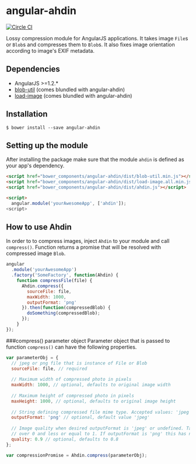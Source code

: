 angular-ahdin
================
[![Circle CI](https://circleci.com/gh/fastmonkeys/angular-ahdin.svg?style=svg&circle-token=63549aa009011e699bd383e96b3f5e0de67b32ec)](https://circleci.com/gh/fastmonkeys/angular-ahdin)

Lossy compression module for AngularJS applications. It takes image `File`s or `Blob`s and compresses them to `Blob`s. It also fixes image orientation according to image's EXIF metadata.

Dependencies
------------
- AngularJS >=1.2.*
- [blob-util](https://github.com/nolanlawson/blob-util) (comes blundled with angular-ahdin)
- [load-image](https://github.com/blueimp/JavaScript-Load-Image) (comes blundled with angular-ahdin)

Installation
------------
```
$ bower install --save angular-ahdin
```

Setting up the module
---------------------
After installing the package make sure that the module `ahdin` is defined as your app's dependency.

```html
<script href="bower_components/angular-ahdin/dist/blob-util.min.js"></script>
<script href="bower_components/angular-ahdin/dist/load-image.all.min.js"></script>
<script href="bower_components/angular-ahdin/dist/ahdin.js"></script>

<script>
  angular.module('yourAwesomeApp', ['ahdin']);
<script>

```

How to use Ahdin
----------------
In order to to compress images, inject `Ahdin` to your module and call `compress()`. Function returns a promise that will be resolved with compressed image `Blob`.

```js
angular
  .module('yourAwesomeApp')
  .factory('SomeFactory', function(Ahdin) {
    function compressFile(file) {
      Ahdin.compress({
        sourceFile: file,
        maxWidth: 1000,
        outputFormat: 'png'
      }).then(function(compressedBlob) {
      	doSomething(compressedBlob);
      });
    }
});
```

###compress() parameter object
Parameter object that is passed to function `compress()` can have the following properties.

```js
var parameterObj = {
  // jpeg or png file that is instance of File or Blob
  sourceFile: file, // required
  
  // Maximum width of compressed photo in pixels
  maxWidth: 1000, // optional, defaults to original image width
  
  // Maximum height of compressed photo in pixels
  maxHeight: 1000, // optional, defaults to original image height
  
  // String defining compressed file mime type. Accepted values: 'jpeg' and 'png'
  outputFormat: 'png' // optional, default value 'jpeg'
  
  // Image quality when desired outputFormat is 'jpeg' or undefined. Take values 
  // over 0 and less or equal to 1. If outputFormat is 'png' this has no effect.
  quality: 0.9 // optional, defaults to 0.8
};

var compressionPromise = Ahdin.compress(parameterObj);
```
